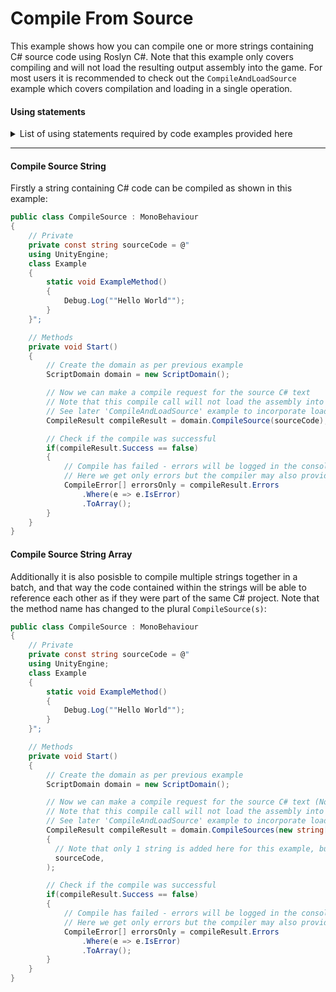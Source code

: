 
# Compile From Source
This example shows how you can compile one or more strings containing C# source code using Roslyn C#. 
Note that this example only covers compiling and will not load the resulting output assembly into the game. For most users it is recommended to check out the `CompileAndLoadSource` example which covers compilation and loading in a single operation.

#### Using statements
<details>
  <summary>List of using statements required by code examples provided here</summary>

```cs
using RoslynCSharp;
using System.Linq;
using UnityEngine;
```
</details>

---

#### Compile Source String
Firstly a string containing C# code can be compiled as shown in this example:
```cs
public class CompileSource : MonoBehaviour
{
    // Private
    private const string sourceCode = @"
    using UnityEngine;
    class Example
    {
        static void ExampleMethod()
        {
            Debug.Log(""Hello World"");
        }
    }";

    // Methods
    private void Start()
    {
        // Create the domain as per previous example
        ScriptDomain domain = new ScriptDomain();

        // Now we can make a compile request for the source C# text
        // Note that this compile call will not load the assembly into the game. 
        // See later 'CompileAndLoadSource' example to incorporate loading the compiled assembly in a single call.
        CompileResult compileResult = domain.CompileSource(sourceCode);

        // Check if the compile was successful
        if(compileResult.Success == false)
        {
            // Compile has failed - errors will be logged in the console by default, but can also be accessed from the result
            // Here we get only errors but the compiler may also provide warnings and messages.
            CompileError[] errorsOnly = compileResult.Errors
                .Where(e => e.IsError)
                .ToArray();
        }
    }
}
```

#### Compile Source String Array
Additionally it is also posisble to compile multiple strings together in a batch, and that way the code contained within the strings will be able to reference each other as if they were part of the same C# project.
Note that the method name has changed to the plural `CompileSource(s)`:
```cs
public class CompileSource : MonoBehaviour
{
    // Private
    private const string sourceCode = @"
    using UnityEngine;
    class Example
    {
        static void ExampleMethod()
        {
            Debug.Log(""Hello World"");
        }
    }";

    // Methods
    private void Start()
    {
        // Create the domain as per previous example
        ScriptDomain domain = new ScriptDomain();

        // Now we can make a compile request for the source C# text (Note the name change - CompileSource`s` plural)
        // Note that this compile call will not load the assembly into the game. 
        // See later 'CompileAndLoadSource' example to incorporate loading the compiled assembly in a single call.
        CompileResult compileResult = domain.CompileSources(new string[]    
        {
          // Note that only 1 string is added here for this example, but we can provide as many as required
          sourceCode,
        );

        // Check if the compile was successful
        if(compileResult.Success == false)
        {
            // Compile has failed - errors will be logged in the console by default, but can also be accessed from the result
            // Here we get only errors but the compiler may also provide warnings and messages.
            CompileError[] errorsOnly = compileResult.Errors
                .Where(e => e.IsError)
                .ToArray();
        }
    }
}
```
